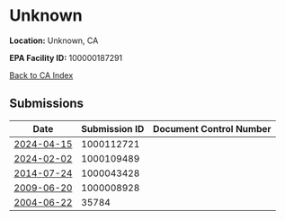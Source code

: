 # Unknown

**Location:** Unknown, CA

**EPA Facility ID:** 100000187291

[Back to CA Index](../../index.md)

## Submissions

| Date | Submission ID | Document Control Number |
|------|--------------|-------------------------|
| [2024-04-15](submissions/1000112721.md) | 1000112721 |  |
| [2024-02-02](submissions/1000109489.md) | 1000109489 |  |
| [2014-07-24](submissions/1000043428.md) | 1000043428 |  |
| [2009-06-20](submissions/1000008928.md) | 1000008928 |  |
| [2004-06-22](submissions/35784.md) | 35784 |  |
